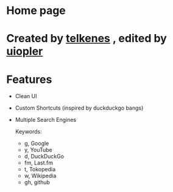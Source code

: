 # Home page
# Created by [telkenes](https://github.com/telkenes) , edited by [uiopler](https://github.com/uiopler) 

# Features

- Clean UI
- Custom Shortcuts (inspired by duckduckgo bangs)
- Multiple Search Engines

  Keywords:
  - g, Google
  - y, YouTube
  - d, DuckDuckGo
  - fm, Last.fm
  - t, Tokopedia
  - w, Wikipedia
  - gh, github

